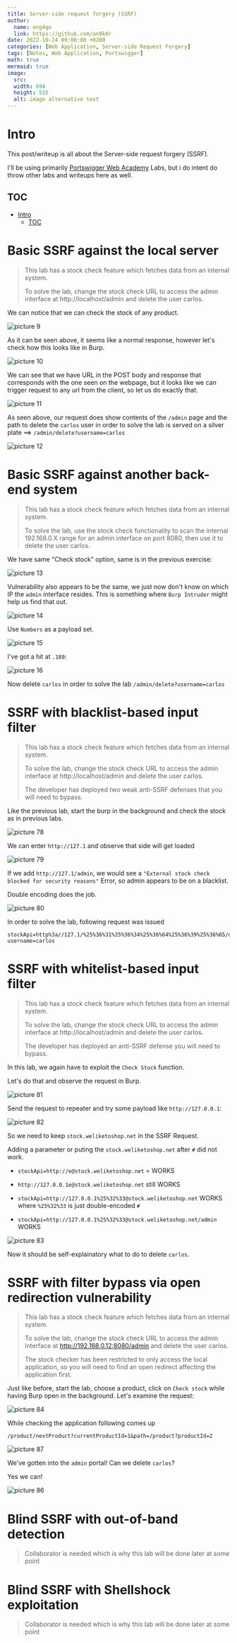 ```yaml
---
title: Server-side request forgery (SSRF)
author:
  name: eng4ge
  link: https://github.com/an9k0r
date: 2022-10-24 09:00:00 +0200
categories: [Web Application, Server-side Request Forgery]
tags: [Notes, Web Application, Portswigger]
math: true
mermaid: true
image:
  src: 
  width: 694
  height: 515
  alt: image alternative text
---
```

# Intro
This post/writeup is all about the Server-side request forgery (SSRF).

I'll be using primarily [Portswigger Web Academy](https://portswigger.net/web-security/ssrf) Labs, but i do intent do throw other labs and writeups here as well.

## TOC

- [Intro](#intro)
  - [TOC](#toc)

# Basic SSRF against the local server
>  This lab has a stock check feature which fetches data from an internal system.
> 
> To solve the lab, change the stock check URL to access the admin interface at http://localhost/admin and delete the user carlos. 


We can notice that we can check the stock of any product.

![picture 9](/assets/images/f95e835f5f9778a4c60c22a5f1129cd645138598cda8358b1a650d3150737171.png)  

As it can be seen above, it seems like a normal response, however let's check how this looks like in Burp.

![picture 10](/assets/images/b5c24ed135a8ce54123b2731f334fd07daa5052b15be8a8a277a555b9b76a79b.png)  

We can see that we have URL in the POST body and response that corresponds with the one seen on the webpage, but it looks like we can trigger request to any url from the client, so let us do exactly that.

![picture 11](/assets/images/49b9cc3e08804e2281a5908a2efa478a2673d059cfdf956c981e82d2b355efe5.png)  

As seen above, our request does show contents of the `/admin` page and the path to delete the `carlos` user in order to solve the lab is served on a silver plate ==> `/admin/delete?username=carlos`

![picture 12](/assets/images/b0da69d0c1bc7e62d02a3094970a02468c9f8251c37ddec965aede45f6d0bddb.png)  

# Basic SSRF against another back-end system
>  This lab has a stock check feature which fetches data from an internal system.
> 
> To solve the lab, use the stock check functionality to scan the internal 192.168.0.X range for an admin interface on port 8080, then use it to delete the user carlos. 

We have same "Check stock" option, same is in the previous exercise:

![picture 13](/assets/images/40774c57feb38f2008bf422666107671983671c09a64cbe097244eb69f9f4a40.png)  

Vulnerability also appears to be the same, we just now don't know on which IP the `admin` interface resides. This is something where `Burp Intruder` might help us find that out.

![picture 14](/assets/images/02a34ba98c519275ed1e137ceb13fc99552315319ca05824d6a8ade735d97f5d.png)  

Use `Numbers` as a payload set.

![picture 15](/assets/images/1ad0cbb12ca88cc21b60cf645f8aa75536f7d16d2c0a9d08dabdeb825df02a47.png)  

I've got a hit at `.189`:

![picture 16](/assets/images/30bf7a6e360043f4dee518e8e8c03d4ddb3978636f60b0725341bbdeae3321e4.png)  

Now delete `carlos` in order to solve the lab `/admin/delete?username=carlos`

# SSRF with blacklist-based input filter
>  This lab has a stock check feature which fetches data from an internal system.
> 
> To solve the lab, change the stock check URL to access the admin interface at http://localhost/admin and delete the user carlos.
> 
> The developer has deployed two weak anti-SSRF defenses that you will need to bypass. 

Like the previous lab, start the burp in the background and check the stock as in previous labs.

![picture 78](/assets/images/291dbd57ae44152e9b0a8f49f911d59ae8fe579bd20bda0d5a9c481f7ffc8246.png)  

We can enter `http://127.1` and observe that side will get loaded

![picture 79](/assets/images/1f92e0498a5c64d31a71a0809a3af52e8d67d70da2e7d1ec2a1e0133c0d41b1c.png)  

If we add `http://127.1/admin`, we would see a `"External stock check blocked for security reasons"` Error, so admin appears to be on a blacklist.

Double encoding does the job.

![picture 80](/assets/images/05adb953a3787f02fc6907cd0ef6304370bb16cd387ea5188a96ab8106372eba.png)  

In order to solve the lab, following request was issued
```
stockApi=http%3a//127.1/%25%36%31%25%36%34%25%36%64%25%36%39%25%36%65/delete?username=carlos
```

# SSRF with whitelist-based input filter

>  This lab has a stock check feature which fetches data from an internal system.
> 
> To solve the lab, change the stock check URL to access the admin interface at http://localhost/admin and delete the user carlos.
> 
> The developer has deployed an anti-SSRF defense you will need to bypass. 

In this lab, we again have to exploit the `Check Stock` function.

Let's do that and observe the request in Burp.

![picture 81](/assets/images/3013024963805842cfde52e95bfec20ef93aa6128845a34901dd14783b96acd5.png)  

Send the request to repeater and try some payload like `http://127.0.0.1`:

![picture 82](/assets/images/495347c808d7a01f2d7a7e44de5e7cc2dc6b216edb0e8a7f0d6f166fbe0571a6.png)  

So we need to keep `stock.weliketoshop.net` in the SSRF Request.

Adding a parameter or puting the `stock.weliketoshop.net` after `#` did not work.

- `stockApi=http://e@stock.weliketoshop.net` = WORKS
- `http://127.0.0.1e@stock.weliketoshop.net` still WORKS

- `stockApi=http://127.0.0.1%25%32%33@stock.weliketoshop.net` WORKS where `%25%32%33` is just double-encoded `#`
- `stockApi=http://127.0.0.1%25%32%33@stock.weliketoshop.net/admin` WORKS

![picture 83](/assets/images/07f136382e11b3c62d64e03b1e65b06ab7048281a09c4bdbd8c2eb5eb315e3f3.png)  

Now it should be self-explainatory what to do to delete `carlos`.

# SSRF with filter bypass via open redirection vulnerability

>  This lab has a stock check feature which fetches data from an internal system.
> 
> To solve the lab, change the stock check URL to access the admin interface at http://192.168.0.12:8080/admin and delete the user carlos.
> 
> The stock checker has been restricted to only access the local application, so you will need to find an open redirect affecting the application first. 

Just like before, start the lab, choose a product, click on `Check stock` while having Burp open in the background. Let's examine the request:

![picture 84](/assets/images/e705b06965b454b5aafc534d84e5c3b217d9f5c190d2cf8d0097c4e987d5df69.png)  

While checking the application following comes up
```
/product/nextProduct?currentProductId=1&path=/product?productId=2 
```

![picture 87](/assets/images/6ed54be6f0d15190f76bf5c2eac509d07b3b48277829f939d5375f9d78a840ca.png)  

We've gotten into the `admin` portal! Can we delete `carlos`?

Yes we can!

![picture 86](/assets/images/d177b8b941032f170ac4786026d88382b79398829e61d36e48f65d56aeb56a3d.png)  


# Blind SSRF with out-of-band detection
> Collaborator is needed which is why this lab will be done later at some point

# Blind SSRF with Shellshock exploitation
> Collaborator is needed which is why this lab will be done later at some point